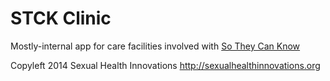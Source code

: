 # STCK Clinic #

Mostly-internal app for care facilities involved with
[So They Can Know](https://www.sotheycanknow.org)

Copyleft 2014 Sexual Health Innovations
http://sexualhealthinnovations.org
